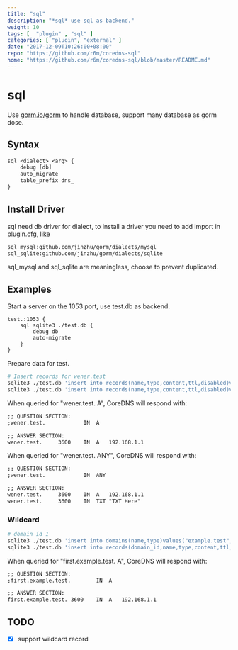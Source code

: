 ```yaml
---
title: "sql"
description: "*sql* use sql as backend."
weight: 10
tags: [  "plugin" , "sql" ]
categories: [ "plugin", "external" ]
date: "2017-12-09T10:26:00+08:00"
repo: "https://github.com/r6m/coredns-sql"
home: "https://github.com/r6m/coredns-sql/blob/master/README.md"
---
```


# sql

Use [gorm.io/gorm](https://github.com/go-gorm/gorm) to handle database, support many database as gorm dose.

## Syntax

~~~ txt
sql <dialect> <arg> {
    debug [db]
    auto_migrate
    table_prefix dns_
}
~~~

## Install Driver

sql need db driver for dialect, to install a driver you need to add import in plugin.cfg, like

~~~ txt
sql_mysql:github.com/jinzhu/gorm/dialects/mysql
sql_sqlite:github.com/jinzhu/gorm/dialects/sqlite
~~~

sql_mysql and sql_sqlite are meaningless, choose to prevent duplicated.

## Examples

Start a server on the 1053 port, use test.db as backend.

~~~ corefile
test.:1053 {
    sql sqlite3 ./test.db {
        debug db
        auto-migrate
    }
}
~~~

Prepare data for test.

~~~ bash
# Insert records for wener.test
sqlite3 ./test.db 'insert into records(name,type,content,ttl,disabled)values("wener.test","A","192.168.1.1",3600,0)'
sqlite3 ./test.db 'insert into records(name,type,content,ttl,disabled)values("wener.test","TXT","TXT Here",3600,0)'
~~~

When queried for "wener.test. A", CoreDNS will respond with:

~~~ txt
;; QUESTION SECTION:
;wener.test.			IN	A

;; ANSWER SECTION:
wener.test.		3600	IN	A	192.168.1.1
~~~

When queried for "wener.test. ANY", CoreDNS will respond with:

~~~ txt
;; QUESTION SECTION:
;wener.test.			IN	ANY

;; ANSWER SECTION:
wener.test.		3600	IN	A	192.168.1.1
wener.test.		3600	IN	TXT	"TXT Here"
~~~

### Wildcard

~~~ bash
# domain id 1
sqlite3 ./test.db 'insert into domains(name,type)values("example.test","NATIVE")'
sqlite3 ./test.db 'insert into records(domain_id,name,type,content,ttl,disabled)values(1,"*.example.test","A","192.168.1.1",3600,0)'
~~~

When queried for "first.example.test. A", CoreDNS will respond with:

~~~ txt
;; QUESTION SECTION:
;first.example.test.		IN	A

;; ANSWER SECTION:
first.example.test.	3600	IN	A	192.168.1.1
~~~

## TODO

* [x] support wildcard record

